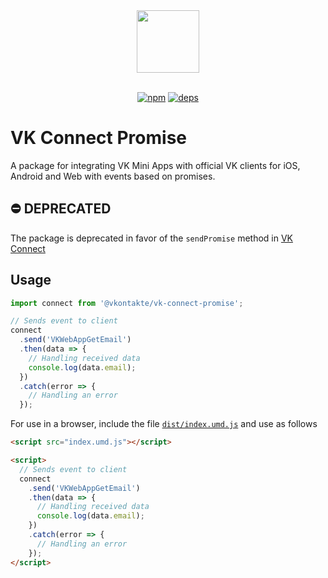 <div align="center">
  <a href="https://github.com/VKCOM">
    <img width="100" height="100" src="https://avatars3.githubusercontent.com/u/1478241?s=200&v=4">
  </a>
  <br>
  <br>

[![npm][npm]][npm-url]
[![deps][deps]][deps-url]

[npm]: https://img.shields.io/npm/v/@vkontakte/vk-connect.svg
[npm-url]: https://npmjs.com/package/@vkontakte/vk-connect
[deps]: https://img.shields.io/david/vkcom/vk-connect.svg
[deps-url]: https://david-dm.org/vkcom/vk-connect

</div>

# VK Connect Promise

A package for integrating VK Mini Apps with official VK clients for iOS, Android and Web with events based on promises.

## ⛔️ DEPRECATED

The package is deprecated in favor of the `sendPromise` method in [VK Connect](https://github.com/vkcom/vk-connect)

## Usage

```js
import connect from '@vkontakte/vk-connect-promise';

// Sends event to client
connect
  .send('VKWebAppGetEmail')
  .then(data => {
    // Handling received data
    console.log(data.email);
  })
  .catch(error => {
    // Handling an error
  });
```

For use in a browser, include the file [`dist/index.umd.js`](http://unpkg.com/@vkontakte/vk-connect-promise/dist/index.js) and use as follows

```html
<script src="index.umd.js"></script>

<script>
  // Sends event to client
  connect
    .send('VKWebAppGetEmail')
    .then(data => {
      // Handling received data
      console.log(data.email);
    })
    .catch(error => {
      // Handling an error
    });
</script>
```
